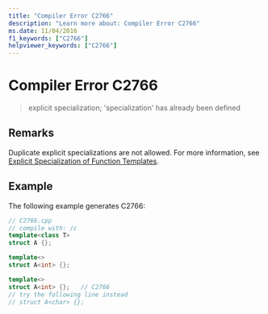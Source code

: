 ```yaml
---
title: "Compiler Error C2766"
description: "Learn more about: Compiler Error C2766"
ms.date: 11/04/2016
f1_keywords: ["C2766"]
helpviewer_keywords: ["C2766"]
---
```

# Compiler Error C2766

> explicit specialization; 'specialization' has already been defined

## Remarks

Duplicate explicit specializations are not allowed. For more information, see [Explicit Specialization of Function Templates](../../cpp/explicit-specialization-of-function-templates.md).

## Example

The following example generates C2766:

```cpp
// C2766.cpp
// compile with: /c
template<class T>
struct A {};

template<>
struct A<int> {};

template<>
struct A<int> {};   // C2766
// try the following line instead
// struct A<char> {};
```

